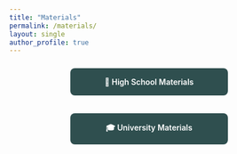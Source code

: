 ```yaml
---
title: "Materials"
permalink: /materials/
layout: single
author_profile: true
---
```


<style>
  .button {
    display: inline-block;
    padding: 1rem 2rem;
    border-radius: 8px;
    background-color: #2f4f4f;
    color: #ffffff !important;
    text-decoration: none;
    font-weight: 600;
    text-align: center;
    min-width: 220px;
  }

  .button-container {
    display: flex;
    gap: 2rem;
    margin-top: 1.5rem;
    justify-content: center;
    flex-wrap: wrap;
  }
</style>

<div class="button-container">
  <a href="/materials/highschool/" class="button">
    📘 High School Materials
  </a>
  <a href="/materials/university/" class="button">
    🎓 University Materials
  </a>
</div>


